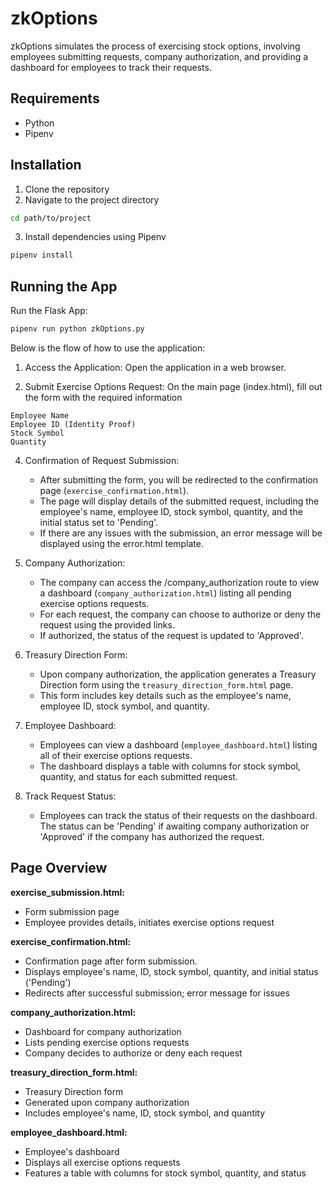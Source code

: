 # zkOptions

zkOptions simulates the process of exercising stock options, involving employees submitting requests, company authorization, and providing a dashboard for employees to track their requests.

## Requirements
- Python
- Pipenv

## Installation
1. Clone the repository
2. Navigate to the project directory

```bash
cd path/to/project
```

3. Install dependencies using Pipenv

```bash
pipenv install
```

## Running the App

Run the Flask App:

```bash
pipenv run python zkOptions.py
```

Below is the flow of how to use the application:

1. Access the Application:
    Open the application in a web browser.

2. Submit Exercise Options Request: On the main page (index.html), fill out the form with the required information
```
Employee Name
Employee ID (Identity Proof)
Stock Symbol
Quantity
```

4. Confirmation of Request Submission:
    - After submitting the form, you will be redirected to the confirmation page (`exercise_confirmation.html`).
    - The page will display details of the submitted request, including the employee's name, employee ID, stock symbol, quantity, and the initial status set to 'Pending'.
    - If there are any issues with the submission, an error message will be displayed using the error.html template.

6. Company Authorization:
    - The company can access the /company_authorization route to view a dashboard (`company_authorization.html`) listing all pending exercise options requests.
    - For each request, the company can choose to authorize or deny the request using the provided links.
    - If authorized, the status of the request is updated to 'Approved'.

7. Treasury Direction Form:
    - Upon company authorization, the application generates a Treasury Direction form using the `treasury_direction_form.html` page.
    - This form includes key details such as the employee's name, employee ID, stock symbol, and quantity.

8. Employee Dashboard:
    - Employees can view a dashboard (`employee_dashboard.html`) listing all of their exercise options requests.
    - The dashboard displays a table with columns for stock symbol, quantity, and status for each submitted request.

9. Track Request Status:
    - Employees can track the status of their requests on the dashboard. The status can be 'Pending' if awaiting company authorization or 'Approved' if the company has authorized the request.

## Page Overview
**exercise_submission.html:**

- Form submission page
- Employee provides details, initiates exercise options request

**exercise_confirmation.html:**

- Confirmation page after form submission.
- Displays employee's name, ID, stock symbol, quantity, and initial status ('Pending')
- Redirects after successful submission; error message for issues

**company_authorization.html:**

- Dashboard for company authorization
- Lists pending exercise options requests
- Company decides to authorize or deny each request

**treasury_direction_form.html:**

- Treasury Direction form
- Generated upon company authorization
- Includes employee's name, ID, stock symbol, and quantity

**employee_dashboard.html:**

- Employee's dashboard
- Displays all exercise options requests
- Features a table with columns for stock symbol, quantity, and status

